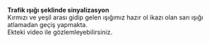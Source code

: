 **Trafik ışığı şeklinde sinyalizasyon**
<br>
Kırmızı ve yeşil arası gidip gelen ışığımız hazır ol ikazı olan sarı ışığı atlamadan geçiş yapmakta.
<br>
Ekteki video ile gözlemleyebilirsiniz.
